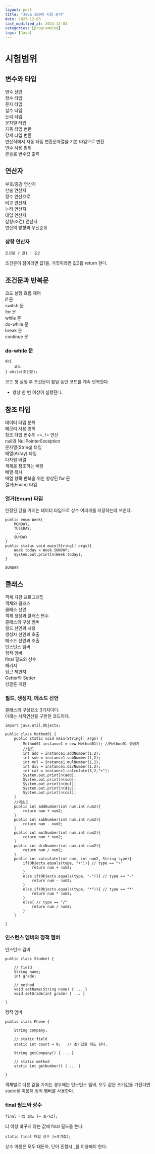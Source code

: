 ```yaml
---
layout: post
title: "Java 100제 시험 준비"
date: 2023-12-03
last_modified_at: 2023-12-03
categories: [programming]
tags: [Java]
---
```

# 시험범위
## 변수와 타입  
변수 선언  
정수 타입  
문자 타입  
실수 타입  
논리 타입  
문자열 타입  
자동 타입 변환  
강제 타입 변환  
연산식에서 자동 타입 변환문자열을 기본 타입으로 변환  
변수 사용 범위  
콘솔로 변수값 출력  

## 연산자  
부호/증감 연산자  
산술 연산자  
정수 연산으로  
비교 연산자  
논리 연산자  
대입 연산자  
삼항(조건) 연산자  
연산의 방향과 우선순위  

### 삼항 연산자
```
조건문 ? 값1 : 값2
```
조건문이 참이라면 값1을, 거짓이라면 값2를 return 한다.

## 조건문과 반복문  
코드 실행 흐름 제어  
if 문  
switch 문  
for 문  
while 문  
do-while 문  
break 문  
continue 문  

### do-while 문
```
do{
    코드
} while(조건문);
```
코드 첫 실행 후 조건문이 참일 동안 코드를 계속 반복한다.  
- 항상 한 번 이상이 실행된다.  
## 참조 타입  
데이터 타입 분류  
메모리 사용 영역  
참조 타입 변수의 ==, != 연산  
null과 NullPointerException  
문자열(String) 타입  
배열(Array) 타입  
다차원 배열  
객체를 참조하는 배열  
배열 복사  
배열 항목 반복을 위한 향상된 for 문  
열거(Enum) 타입  
### 열거(Enum) 타입
한정된 값을 가지는 데이터 타입으로 상수 여러개를 저장하는데 쓰인다.  
```
public enum Week{
    MONDAY,
    TUESDAY,
    ...
    SUNDAY
}
public statuc void main(String[] args){
    Week today = Week.SUNDAY;
    System.out.println(Week.today);
}
```
```
SUNDAY
```
## 클래스  
객체 지향 프로그래밍  
객체와 클래스  
클래스 선언  
객체 생성과 클래스 변수  
클래스의 구성 멤버  
필드 선언과 사용  
생성자 선언과 호출  
메소드 선언과 호출  
인스턴스 멤버  
정적 멤버  
final 필드와 상수  
패키지  
접근 제한자  
Getter와 Setter  
싱글톤 패턴  
### 필드, 생성자, 메소드 선언
클래스의 구성요소 3가지이다.  
아래는 사칙연산을 구현한 코드이다.  

```
import java.util.Objects;

public class Method01 {
    public static void main(String[] args) {
        Method01 instance1 = new Method01(); //Method01 생성자
        //필드
        int add = instance1.addNumber(1,2);
        int sub = instance1.subNumber(1,2);
        int mul = instance1.mulNumber(1,2);
        int div = instance1.divNumber(1,2);
        int cal = instance1.calculate(3,2,"+");
        System.out.println(add);
        System.out.println(sub);
        System.out.println(mul);
        System.out.println(div);
        System.out.println(cal);
    }
    //메소드  
    public int addNumber(int num,int num2){
        return num + num2;
    }
    public int subNumber(int num,int num2){
        return num - num2;
    }
    public int mulNumber(int num,int num2){
        return num * num2;
    }
    public int divNumber(int num,int num2){
        return num / num2;
    }
    public int calculate(int num, int num2, String type){
        if(Objects.equals(type, "+")){ // type == "+"
            return num + num2;
        }
        else if(Objects.equals(type, "-")){ // type == "-"
            return num - num2;
        }
        else if(Objects.equals(type, "*")){ // type == "*"
            return num * num2;
        }
        else{ // type == "/"
            return num / num2;
        }
    }
    
}
```
### 인스턴스 멤버와 정적 멤버
인스턴스 멤버
```
public class Student {
	
    // field
    String name;
    int grade;
    
    // method
    void setName(String name) { ... }
    void setGrade(int grade) { ... }
    
}
```
정적 멤버
```
public class Phone {
	
    String company;
    
    // static field
    static int count = 0;	// 초기값을 줘도 된다.
    
	String getCompany() { ... }
    
    // static method
    static int getNumber() { ... }
    
}
```
객체별로 다른 값을 가지는 경우에는 인스턴스 멤버, 모두 같은 초기값을 가진다면 static을 이용해 정적 멤버를 사용한다.  

### final 필드와 상수
```
final 타입 필드 [= 초기값];
```
더 이상 바꾸지 않는 값에 final 필드를 쓴다.
```
static final 타입 상수 [=초기값];
```
상수 이름은 모두 대문자, 단어 혼합시 _를 이용해야 한다.
